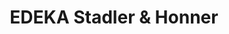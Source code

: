 ---
title: "EDEKA Stadler & Honner"
url: /ruhmannsfelden/edeka-stadler-und-honner/
shop: Supermarkt
---